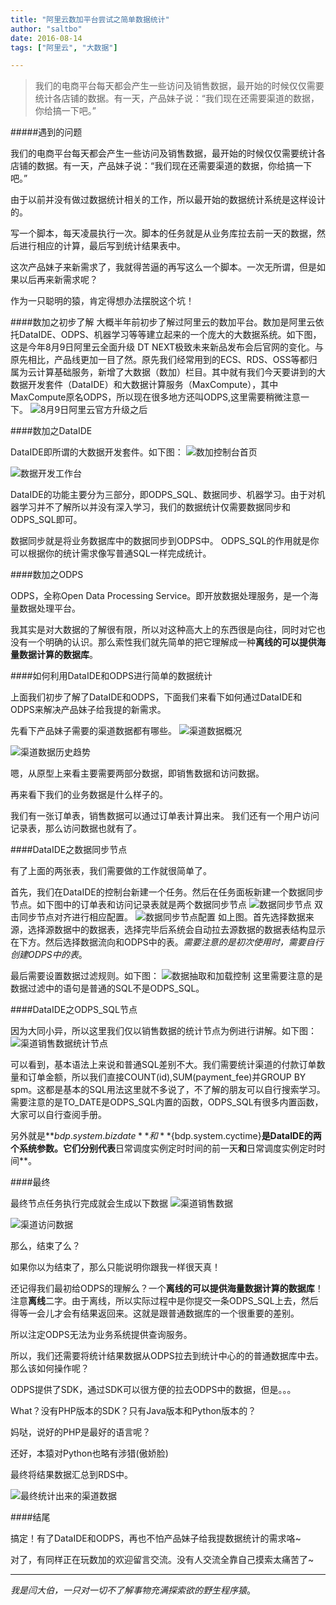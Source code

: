 ```yaml
---
title: "阿里云数加平台尝试之简单数据统计"
author: "saltbo"
date: 2016-08-14
tags: ["阿里云", "大数据"] 

---
```

> 我们的电商平台每天都会产生一些访问及销售数据，最开始的时候仅仅需要统计各店铺的数据。有一天，产品妹子说：“我们现在还需要渠道的数据，
>     你给搞一下吧。”
> <!--more-->

#####遇到的问题

我们的电商平台每天都会产生一些访问及销售数据，最开始的时候仅仅需要统计各店铺的数据。有一天，产品妹子说：“我们现在还需要渠道的数据，你给搞一下吧。”

由于以前并没有做过数据统计相关的工作，所以最开始的数据统计系统是这样设计的。

写一个脚本，每天凌晨执行一次。脚本的任务就是从业务库拉去前一天的数据，然后进行相应的计算，最后写到统计结果表中。

这次产品妹子来新需求了，我就得苦逼的再写这么一个脚本。一次无所谓，但是如果以后再来新需求呢？

作为一只聪明的猿，肯定得想办法摆脱这个坑！


####数加之初步了解
大概半年前初步了解过阿里云的数加平台。数加是阿里云依托DataIDE、ODPS、机器学习等等建立起来的一个庞大的大数据系统。如下图，这是今年8月9日阿里云全面升级 DT NEXT极致未来新品发布会后官网的变化。与原先相比，产品线更加一目了然。原先我们经常用到的ECS、RDS、OSS等都归属为云计算基础服务，新增了大数据（数加）栏目。其中就有我们今天要讲到的大数据开发套件（DataIDE）和大数据计算服务（MaxCompute），其中MaxCompute原名ODPS，所以现在很多地方还叫ODPS,这里需要稍微注意一下。
![8月9日阿里云官方升级之后](http://upload-images.jianshu.io/upload_images/1846751-79fa2ce6d4f0b0c8.png?imageMogr2/auto-orient/strip%7CimageView2/2/w/1240)

####数加之DataIDE

DataIDE即所谓的大数据开发套件。如下图：
![数加控制台首页](http://upload-images.jianshu.io/upload_images/1846751-f70352fa6c816073.png?imageMogr2/auto-orient/strip%7CimageView2/2/w/1240)

![数据开发工作台](http://upload-images.jianshu.io/upload_images/1846751-dbba215ff0f6a46a.png?imageMogr2/auto-orient/strip%7CimageView2/2/w/1240)

DataIDE的功能主要分为三部分，即ODPS_SQL、数据同步、机器学习。由于对机器学习并不了解所以并没有深入学习，我们的数据统计仅需要数据同步和ODPS_SQL即可。

数据同步就是将业务数据库中的数据同步到ODPS中。
ODPS_SQL的作用就是你可以根据你的统计需求像写普通SQL一样完成统计。

####数加之ODPS

ODPS，全称Open Data Processing Service。即开放数据处理服务，是一个海量数据处理平台。

我其实是对大数据的了解很有限，所以对这种高大上的东西很是向往，同时对它也没有一个明确的认识。那么索性我们就先简单的把它理解成一种**离线的可以提供海量数据计算的数据库**。

####如何利用DataIDE和ODPS进行简单的数据统计

上面我们初步了解了DataIDE和ODPS，下面我们来看下如何通过DataIDE和ODPS来解决产品妹子给我提的新需求。

先看下产品妹子需要的渠道数据都有哪些。
![渠道数据概况](http://upload-images.jianshu.io/upload_images/1846751-635bf5dc00e38b7e.png?imageMogr2/auto-orient/strip%7CimageView2/2/w/1240)

![渠道数据历史趋势](http://upload-images.jianshu.io/upload_images/1846751-5eb2a0136fdf7932.png?imageMogr2/auto-orient/strip%7CimageView2/2/w/1240)


嗯，从原型上来看主要需要两部分数据，即销售数据和访问数据。

再来看下我们的业务数据是什么样子的。

我们有一张订单表，销售数据可以通过订单表计算出来。
我们还有一个用户访问记录表，那么访问数据也就有了。

####DataIDE之数据同步节点

有了上面的两张表，我们需要做的工作就很简单了。

首先，我们在DataIDE的控制台新建一个任务。然后在任务面板新建一个数据同步节点。如下图中的订单表和访问记录表就是两个数据同步节点
![数据同步节点](http://upload-images.jianshu.io/upload_images/1846751-7c67e01466de14fe.png?imageMogr2/auto-orient/strip%7CimageView2/2/w/1240)
双击同步节点对齐进行相应配置。
![数据同步节点配置](http://upload-images.jianshu.io/upload_images/1846751-6f34cbdf8f4835b8.png?imageMogr2/auto-orient/strip%7CimageView2/2/w/1240)
如上图。首先选择数据来源，选择源数据中的数据表，选择完毕后系统会自动拉去源数据的数据表结构显示在下方。然后选择数据流向和ODPS中的表。*需要注意的是初次使用时，需要自行创建ODPS中的表*。

最后需要设置数据过滤规则。如下图：
![数据抽取和加载控制](http://upload-images.jianshu.io/upload_images/1846751-c1e230c043b73b2c.png?imageMogr2/auto-orient/strip%7CimageView2/2/w/1240)
这里需要注意的是数据过滤中的语句是普通的SQL不是ODPS_SQL。

####DataIDE之ODPS_SQL节点

因为大同小异，所以这里我们仅以销售数据的统计节点为例进行讲解。如下图：
![渠道销售数据统计节点](http://upload-images.jianshu.io/upload_images/1846751-672c9de080e93765.png?imageMogr2/auto-orient/strip%7CimageView2/2/w/1240)

可以看到，基本语法上来说和普通SQL差别不大。我们需要统计渠道的付款订单数量和订单金额，所以我们直接COUNT(id),SUM(payment_fee)并GROUP BY spm。这都是基本的SQL用法这里就不多说了，不了解的朋友可以自行搜索学习。需要注意的是TO_DATE是ODPS_SQL内置的函数，ODPS_SQL有很多内置函数，大家可以自行查阅手册。

另外就是**${bdp.system.bizdate}**和**${bdp.system.cyctime}**是DataIDE的两个系统参数。它们分别代表**日常调度实例定时时间的前一天**和**日常调度实例定时时间**。

####最终

最终节点任务执行完成就会生成以下数据
![渠道销售数据](http://upload-images.jianshu.io/upload_images/1846751-a07903ac52899ab8.png?imageMogr2/auto-orient/strip%7CimageView2/2/w/1240)

![渠道访问数据](http://upload-images.jianshu.io/upload_images/1846751-caab3c6c57df34ff.png?imageMogr2/auto-orient/strip%7CimageView2/2/w/1240)

那么，结束了么？

如果你以为结束了，那么只能说明你跟我一样很天真！

还记得我们最初给ODPS的理解么？一个**离线的可以提供海量数据计算的数据库**！注意**离线**二字。由于离线，所以实际过程中是你提交一条ODPS_SQL上去，然后得等一会儿才会有结果返回来。这就是跟普通数据库的一个很重要的差别。

所以注定ODPS无法为业务系统提供查询服务。

所以，我们还需要将统计结果数据从ODPS拉去到统计中心的的普通数据库中去。那么该如何操作呢？

ODPS提供了SDK，通过SDK可以很方便的拉去ODPS中的数据，但是。。。

What？没有PHP版本的SDK？只有Java版本和Python版本的？

妈哒，说好的PHP是最好的语言呢？

还好，本猿对Python也略有涉猎(傲娇脸)

最终将结果数据汇总到RDS中。

![最终统计出来的渠道数据](http://upload-images.jianshu.io/upload_images/1846751-91ef35b6daae812b.png?imageMogr2/auto-orient/strip%7CimageView2/2/w/1240)


####结尾

搞定！有了DataIDE和ODPS，再也不怕产品妹子给我提数据统计的需求咯~

对了，有同样正在玩数加的欢迎留言交流。没有人交流全靠自己摸索太痛苦了~

***
*我是闫大伯，一只对一切不了解事物充满探索欲的野生程序猿*。
